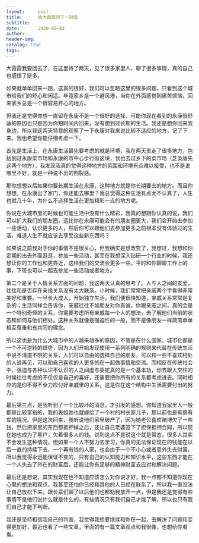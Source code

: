 ```yaml
---
layout:     post  
title:      给大霞霞的下一封信
subtitle:   
date:       2020-05-03  
author:  
header-img: 
catalog: true  
tags:
---
```


大霞霞我要回去了，在这里待了两天，见了很多家里人，聊了很多事情，真的自己也感悟了挺多。

如果就单单回来一趟，这真的很好，我们可以忽略这里的很多问题，只看到这个城市给我们的舒心和闲适。毕竟家乡是一个避风港，当你在外面感觉到痛苦烦恼，回来家乡总是一个很容易开心的地方。

但我还是觉得你想一直留在永康不是一个很好的选择，可能你现在看到的永康很舒适的原因也只是因为你短时间内回来，没有想到过长期的生活。我还是想你回来我身边，所以我这两天特意的观察了一下永康对我来说比较不适应的地方，记了下来。我也希望你能仔细考虑一下。

首先是生活上，在永康生活最先要考虑的就是环境，我在两天里走了很多地方，包括到过永康菜市场和永康的市中心步行街这块，我也去过乡下的菜市场（芝英唐先这两个地方），我发现我真的觉得这种地方的氛围和环境有点难以接受，也不是说哪里不好，就是一种说不出的割裂感。

那你想想以后如果你要长期生活在永康，这种地方就是你长期要去的地方。而且你想想，在永康出了家门，你还能去哪里？我总觉得这种生活有点太不认真了，人生也就几十年，为什么不选择生活在更加精彩一点的地方呢。

你说在大城市里的时候也可能生活中没有什么精彩，我真的想跟你认真的说，我们可以扩大我们的朋友圈，远比你在永康可能会有的朋友圈更大，我们会开始去参加一些活动，认识更多的人，然后你可以跟他们去参加更多之前根本没有体验过的生活，难道人生不就应该去享受这些新东西吗？

如果说之前我对于你的事情不是很关心，但我确实是想改变了，我想过，我想和你定期的出去外面逛逛，参加一些活动，甚至在我想深入钻研一个行业的时候，我还想让你的工作也和更靠近，这样我们的交流会更多一些。平时和你聊聊工作上的事，下班也可以一起去参加一些活动或者地方。

第二个是关于人情关系方面的问题，我这两天认真的思考了。人与人之间的友爱，往往和是否存在亲缘关系没有太大联系。小时候，我们常常把亲戚两个字看得非常美好和重要。一旦长大成人，开始独立生活，我们便很快知道，亲戚关系常常是复杂的；生活同样会告诉你，亲戚往往不如朋友对你真诚，你跟亲戚之间，真的会是一个特别奇怪的关系，你需要考虑所有亲戚每一个人的想法，去了解他们当前的状态和如何与他们相处。这种关系就像是强迫性的一般，而不是像朋友一样简简单单相互尊重和有共同的理念。

所以这也是为什么大城市中的人越来越多的原因，不管是在什么国家，城市化都是一个不可逆转的趋势，因为人们开始发现使用一系列明确的规则来代替在传统生活中说不清道不明的关系，人们可以自由的选择自己的朋友，可以和一些不喜欢相处的人说再见，可以和自己喜欢的人更多的在一起做事情和交流。而相反在传统社会中，强迫与各种认识不认识的人之间虚与委蛇真的是一个基本功，你去跟人交往的时候往往考虑的不仅仅是自己的喜好，还需要把你所有的关系都考虑进去。同时相应的是你不得不全力应付好亲戚里的关系，这是你在这个结构中生活需要付出的努力。

最后第三点，是我听到了一个比较坏的消息，才引发的感想。你知道我家里人一般都是比较富裕的，我的表姐她也就嫁给了一个村的村长家儿子，那以前也是有房有车的境况。但是这次回来，我听说他们家里破产了，因为她老公喜欢赌博欠了一些钱，然后把家里的东西都抵押掉之后，还让自己老婆签下了担保抵押合同，所以现在她也成为了黑户，欠着很多人的钱。说到这点不是说这个就是常态，很多人其实不会发生这种情况，但如果一个人不努力去学习，你真的无法保证现在的钱能在以后一直的持续下去，一个再有钱的人家，也会由于一个不小心或者意外失去财富。所以我觉得永远能保证不变的，只有自己的认知能力和知识水平，这些东西才能在一个人失去了外在的财富后，还能让你有足够的精神财富去应对和解决问题。


最后还是想说，其实我现在也不知道应该怎么对你说才好，我一点都不知道你现在心里的想法和观点，我甚至还怕你已经和其他的人已经在联系了，所以我一直没法让自己放松下来。跟长辈们聊了以后他们也都劝我放开一点，但是我还是觉得有些事情不是他们说什么就是什么的，有些情况只有我们自己才能了解，所以也只有我们自己才能下判断。

我还是坚持相信我自己的判断，我觉得我想要继续和你在一起，去解决了问题和变得更加好，最近也看了一些文章，里面的有一篇文章观点和我很像，也想给你看看。
